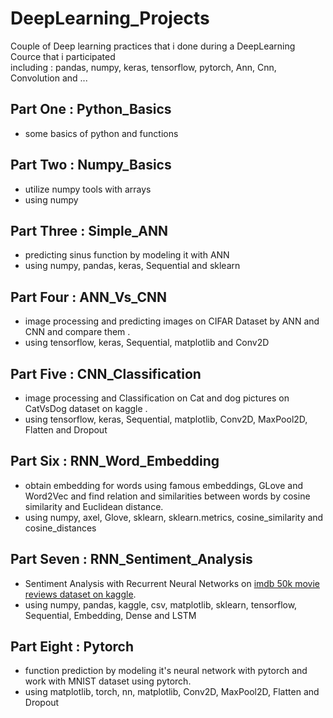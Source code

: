 # DeepLearning_Projects
Couple of Deep learning practices that i done during a DeepLearning Cource that i participated<br />
including : pandas, numpy, keras, tensorflow, pytorch, Ann, Cnn, Convolution and ...<br/>
## Part One : Python_Basics<br/>
- some basics of python and functions<br/>
## Part Two : Numpy_Basics<br/>
- utilize numpy tools with arrays<br/>
- using numpy<br/>
## Part Three : Simple_ANN<br/>
- predicting sinus function by modeling it with ANN<br/>
- using numpy, pandas, keras, Sequential and sklearn<br/>
## Part Four : ANN_Vs_CNN<br/>
- image processing and predicting images on CIFAR Dataset by ANN and CNN and compare them .<br/>
- using tensorflow, keras, Sequential, matplotlib and Conv2D<br/>
## Part Five : CNN_Classification
- image processing and Classification on Cat and dog pictures on CatVsDog dataset on kaggle .<br/>
- using tensorflow, keras, Sequential, matplotlib, Conv2D, MaxPool2D, Flatten and Dropout<br/>
## Part Six : RNN_Word_Embedding
- obtain embedding for words using famous embeddings, GLove and Word2Vec and find relation and similarities between words by cosine similarity and Euclidean distance.<br/>
- using numpy, axel, Glove, sklearn, sklearn.metrics, cosine_similarity and cosine_distances<br/>
## Part Seven : RNN_Sentiment_Analysis
- Sentiment Analysis with Recurrent Neural Networks on [imdb 50k movie reviews dataset on kaggle](https://www.kaggle.com/lakshmi25npathi/imdb-dataset-of-50k-movie-reviews).<br/>
- using numpy, pandas, kaggle, csv, matplotlib, sklearn, tensorflow, Sequential, Embedding, Dense and LSTM<br/>
## Part Eight : Pytorch
- function prediction by modeling it's neural network with pytorch and work with MNIST dataset using pytorch.<br/>
- using matplotlib, torch, nn, matplotlib, Conv2D, MaxPool2D, Flatten and Dropout<br/>
